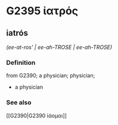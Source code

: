 # G2395 ἰατρός

## iatrós

_(ee-at-ros' | ee-ah-TROSE | ee-ah-TROSE)_

### Definition

from G2390; a physician; physician; 

- a physician

### See also

[[G2390|G2390 ἰάομαι]]

